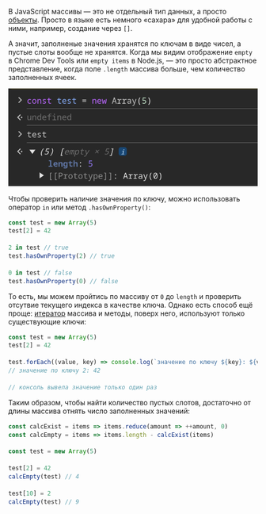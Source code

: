 В JavaScript массивы — это не отдельный тип данных, а просто [объекты](/js/objects-objects-everywhere/). Просто в языке есть немного «сахара» для удобной работы с ними, например, создание через `[]`.

А значит, заполненые значения хранятся по ключам в виде чисел, а пустые слоты вообще не хранятся. Когда мы видим отображение `empty` в Chrome Dev Tools или `empty items` в Node.js, — это просто абстрактное представление, когда поле `.length` массива больше, чем количество заполненных ячеек.

![Пример отображение empty slots](images/empty.png)

Чтобы проверить наличие значения по ключу, можно использовать оператор `in` или метод `.hasOwnProperty()`:

```js
const test = new Array(5)
test[2] = 42

2 in test // true
test.hasOwnProperty(2) // true

0 in test // false
test.hasOwnProperty(0) // false
```

То есть, мы можем пройтись по массиву от `0` до `length` и проверить отсутвие текущего индекса в качестве ключа. Однако есть способ ещё проще: [итератор](/js/iterator/) массива и методы, поверх него, используют только существующие ключи:

```js
const test = new Array(5)
test[2] = 42

test.forEach((value, key) => console.log(`значение по ключу ${key}: ${value}`))
// значение по ключу 2: 42

// консоль вывела значение только один раз
```

Таким образом, чтобы найти количество пустых слотов, достаточно от длины массива отнять число заполненных значений:

```js
const calcExist = items => items.reduce(amount => ++amount, 0)
const calcEmpty = items => items.length - calcExist(items)

const test = new Array(5)

test[2] = 42
calcEmpty(test) // 4

test[10] = 2
calcEmpty(test) // 9
```
